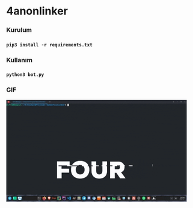 # 4anonlinker
<h3><strong>Kurulum</strong></h3>
<h4><code><strong>pip3 install -r requirements.txt</strong></code></h4>
<h3><strong>Kullanım</strong></h3>
<h4><code><strong>python3 bot.py</strong></code></h4>
<h3><strong>GIF</strong></h3>
<img src="https://github.com/4lp3r/4anonlinker/blob/main/giphy.gif"></img>
